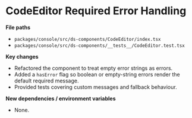 # CodeEditor Required Error Handling

**File paths**
- `packages/console/src/ds-components/CodeEditor/index.tsx`
- `packages/console/src/ds-components/__tests__/CodeEditor.test.tsx`

**Key changes**
- Refactored the component to treat empty error strings as errors.
- Added a `hasError` flag so boolean or empty-string errors render the default required message.
- Provided tests covering custom messages and fallback behaviour.

**New dependencies / environment variables**
- None.
